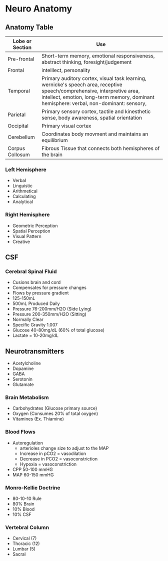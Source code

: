 # Neuro Anatomy

## Anatomy Table
| Lobe or Section | Use |
| --------------- | --- |
| Pre-frontal | Short-term memory, emotional responsiveness, abstract thinking, foresight/judgement |
| Frontal | intelllect, personality |
| Temporal | Primary auditory cortex, visual task learning, wernicke's speech area, receptive speech/comprehensive, interpretive area, intellect, emotion, long-term memory, dominant hemisphere: verbal, non-dominant: sensory, |
| Parietal | Primary sensory cortex, tactile and kinesthetic sense, body awareness, spatial orientation |
| Occipital | Primary visual cortex |
| Cerebellum | Coordinates body movment and maintains an equilibrium |
| Corpus Collosum| Fibrous Tissue that connects both hemispheres of the brain |

### Left Hemisphere
* Verbal
* Linguistic
* Arithmetical
* Calculating
* Analytical

### Right Hemisphere
* Geometric Perception
* Spatial Perception
* Visual Pattern
* Creative

## CSF
### Cerebral Spinal Fluid
* Cusions brain and cord
* Compensates for pressure changes
* Flows by pressure gradient
* 125-150mL
* 500mL Produced Daily
* Pressure 76-200mm/H2O (Side Lying)
* Pressure 200-350mm/H2O (Sitting)
* Normally Clear
* Specific Gravity 1.007
* Glucose 40-80mg/dL (60% of total glucose)
* Lactate = 10-20mg/dL

## Neurotransmitters
* Acetylcholine
* Dopamine
* GABA
* Serotonin
* Glutamate

### Brain Metabolism
* Carbohydrates (Glucose primary source)
* Oxygen (Consumes 20% of total oxygen)
* Vitamines (Ex. Thiamine)

### Blood Flows
* Autoregulation
  - arterioles change size to adjust to the MAP
  - Increase in pCO2 = vasodilation
  - Decrease in PCO2 = vasoconstriction
  - Hypoxia = vasoconstriction
* CPP 50-100 mmHG
* MAP 60-150 mmHG

### Monro-Kellie Doctrine
* 80-10-10 Rule
* 80% Brain
* 10% Blood
* 10% CSF

### Vertebral Column
* Cervical (7)
* Thoracic (12)
* Lumbar (5)
* Sacral
